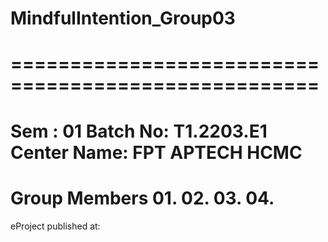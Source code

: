 # MindfulIntention_Group03
====================================================
====================================================
Sem : 01
Batch No: T1.2203.E1
Center Name: FPT APTECH HCMC
================================
Group Members
01. 
02.
03.
04.
================================
eProject published at: 

